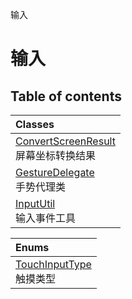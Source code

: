 输入

# 输入 <Badge type="tip" text="Groups" /> <Score text="输入" />

## Table of contents
| Classes |
| :-----|
| [ConvertScreenResult](../classes/mw.ConvertScreenResult.md) <br> 屏幕坐标转换结果 |
| [GestureDelegate](../classes/mw.GestureDelegate.md) <br> 手势代理类 |
| [InputUtil](../classes/mw.InputUtil.md) <br> 输入事件工具 |


| Enums |
| :-----|
| [TouchInputType](../enums/mw.TouchInputType.md) <br> 触摸类型 |

